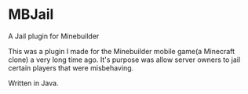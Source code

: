 MBJail
======

A Jail plugin for Minebuilder

This was a plugin I made for the Minebuilder mobile game(a Minecraft clone) a very long time ago. 
It's purpose was allow server owners to jail certain players that were misbehaving.

Written in Java.
